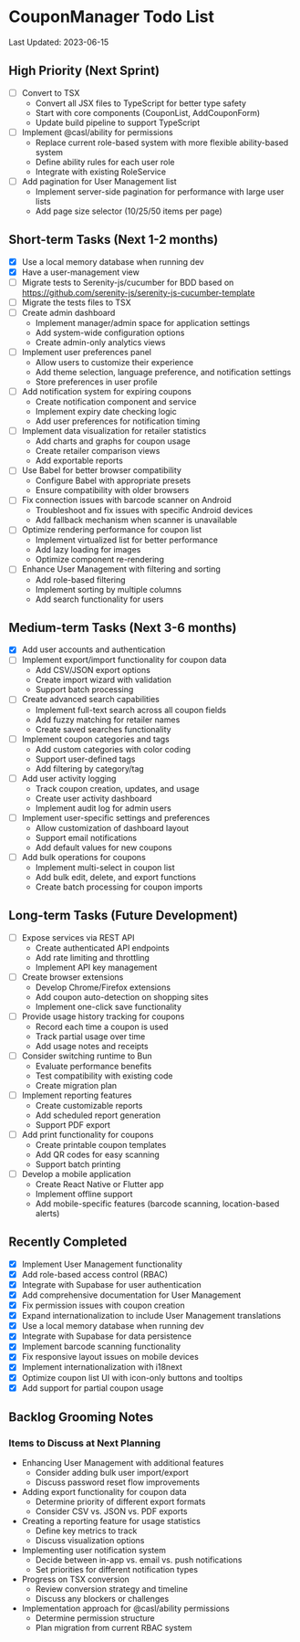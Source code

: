 # CouponManager Todo List

Last Updated: 2023-06-15

## High Priority (Next Sprint)
- [ ] Convert to TSX
  - Convert all JSX files to TypeScript for better type safety
  - Start with core components (CouponList, AddCouponForm)
  - Update build pipeline to support TypeScript
- [ ] Implement @casl/ability for permissions
  - Replace current role-based system with more flexible ability-based system
  - Define ability rules for each user role
  - Integrate with existing RoleService
- [ ] Add pagination for User Management list
  - Implement server-side pagination for performance with large user lists
  - Add page size selector (10/25/50 items per page)

## Short-term Tasks (Next 1-2 months)
- [x] Use a local memory database when running dev
- [x] Have a user-management view
- [ ] Migrate tests to Serenity-js/cucumber for BDD based on https://github.com/serenity-js/serenity-js-cucumber-template
- [ ] Migrate the tests files to TSX
- [ ] Create admin dashboard
  - Implement manager/admin space for application settings
  - Add system-wide configuration options
  - Create admin-only analytics views
- [ ] Implement user preferences panel
  - Allow users to customize their experience
  - Add theme selection, language preference, and notification settings
  - Store preferences in user profile
- [ ] Add notification system for expiring coupons
  - Create notification component and service
  - Implement expiry date checking logic
  - Add user preferences for notification timing
- [ ] Implement data visualization for retailer statistics
  - Add charts and graphs for coupon usage
  - Create retailer comparison views
  - Add exportable reports
- [ ] Use Babel for better browser compatibility
  - Configure Babel with appropriate presets
  - Ensure compatibility with older browsers
- [ ] Fix connection issues with barcode scanner on Android
  - Troubleshoot and fix issues with specific Android devices
  - Add fallback mechanism when scanner is unavailable
- [ ] Optimize rendering performance for coupon list
  - Implement virtualized list for better performance
  - Add lazy loading for images
  - Optimize component re-rendering
- [ ] Enhance User Management with filtering and sorting
  - Add role-based filtering
  - Implement sorting by multiple columns
  - Add search functionality for users

## Medium-term Tasks (Next 3-6 months)
- [x] Add user accounts and authentication
- [ ] Implement export/import functionality for coupon data
  - Add CSV/JSON export options
  - Create import wizard with validation
  - Support batch processing
- [ ] Create advanced search capabilities
  - Implement full-text search across all coupon fields
  - Add fuzzy matching for retailer names
  - Create saved searches functionality
- [ ] Implement coupon categories and tags
  - Add custom categories with color coding
  - Support user-defined tags
  - Add filtering by category/tag
- [ ] Add user activity logging
  - Track coupon creation, updates, and usage
  - Create user activity dashboard
  - Implement audit log for admin users
- [ ] Implement user-specific settings and preferences
  - Allow customization of dashboard layout
  - Support email notifications
  - Add default values for new coupons
- [ ] Add bulk operations for coupons
  - Implement multi-select in coupon list
  - Add bulk edit, delete, and export functions
  - Create batch processing for coupon imports

## Long-term Tasks (Future Development)
- [ ] Expose services via REST API
  - Create authenticated API endpoints
  - Add rate limiting and throttling
  - Implement API key management
- [ ] Create browser extensions
  - Develop Chrome/Firefox extensions
  - Add coupon auto-detection on shopping sites
  - Implement one-click save functionality
- [ ] Provide usage history tracking for coupons
  - Record each time a coupon is used
  - Track partial usage over time
  - Add usage notes and receipts
- [ ] Consider switching runtime to Bun
  - Evaluate performance benefits
  - Test compatibility with existing code
  - Create migration plan
- [ ] Implement reporting features
  - Create customizable reports
  - Add scheduled report generation
  - Support PDF export
- [ ] Add print functionality for coupons
  - Create printable coupon templates
  - Add QR codes for easy scanning
  - Support batch printing
- [ ] Develop a mobile application
  - Create React Native or Flutter app
  - Implement offline support
  - Add mobile-specific features (barcode scanning, location-based alerts)

## Recently Completed
- [x] Implement User Management functionality
- [x] Add role-based access control (RBAC)
- [x] Integrate with Supabase for user authentication
- [x] Add comprehensive documentation for User Management
- [x] Fix permission issues with coupon creation
- [x] Expand internationalization to include User Management translations
- [x] Use a local memory database when running dev
- [x] Integrate with Supabase for data persistence
- [x] Implement barcode scanning functionality
- [x] Fix responsive layout issues on mobile devices
- [x] Implement internationalization with i18next
- [x] Optimize coupon list UI with icon-only buttons and tooltips
- [x] Add support for partial coupon usage

## Backlog Grooming Notes

### Items to Discuss at Next Planning
- Enhancing User Management with additional features
  - Consider adding bulk user import/export
  - Discuss password reset flow improvements
- Adding export functionality for coupon data
  - Determine priority of different export formats
  - Consider CSV vs. JSON vs. PDF exports
- Creating a reporting feature for usage statistics
  - Define key metrics to track
  - Discuss visualization options
- Implementing user notification system
  - Decide between in-app vs. email vs. push notifications
  - Set priorities for different notification types
- Progress on TSX conversion
  - Review conversion strategy and timeline
  - Discuss any blockers or challenges
- Implementation approach for @casl/ability permissions
  - Determine permission structure
  - Plan migration from current RBAC system